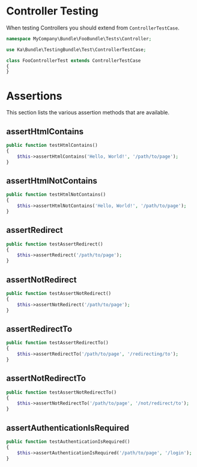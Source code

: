 Controller Testing
==================

When testing Controllers you should extend from `ControllerTestCase`.

  ```php
  namespace MyCompany\Bundle\FooBundle\Tests\Controller;

  use Ka\Bundle\TestingBundle\Test\ControllerTestCase;

  class FooControllerTest extends ControllerTestCase
  {
  }
  ```

Assertions
==========

This section lists the various assertion methods that are available.

<!-- TODO: Add method signatures and short explanations -->

assertHtmlContains
------------------

  ```php
  public function testHtmlContains()
  {
      $this->assertHtmlContains('Hello, World!', '/path/to/page');
  }
  ```

assertHtmlNotContains
---------------------

  ```php
  public function testHtmlNotContains()
  {
      $this->assertHtmlNotContains('Hello, World!', '/path/to/page');
  }
  ```

assertRedirect
--------------

  ```php
  public function testAssertRedirect()
  {
      $this->assertRedirect('/path/to/page');
  }
  ```

assertNotRedirect
-----------------

  ```php
  public function testAssertNotRedirect()
  {
      $this->assertNotRedirect('/path/to/page');
  }
  ```

assertRedirectTo
----------------

  ```php
  public function testAssertRedirectTo()
  {
      $this->assertRedirectTo('/path/to/page', '/redirecting/to');
  }
  ```

assertNotRedirectTo
-------------------

  ```php
  public function testAssertNotRedirectTo()
  {
      $this->assertNotRedirectTo('/path/to/page', '/not/redirect/to');
  }
  ```

assertAuthenticationIsRequired
-------------------

  ```php
  public function testAuthenticationIsRequired()
  {
      $this->assertAuthenticationIsRequired('/path/to/page', '/login');
  }
  ```
